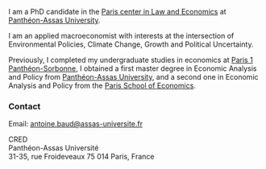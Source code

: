 

I am a PhD candidate in the [Paris center in Law and Economics](https://cred.u-paris2.fr) at [Panthéon-Assas University](https://www.assas-universite.fr/fr).

I am an applied macroeconomist with interests at the intersection of Environmental Policies, Climate Change, Growth and Political Uncertainty.

Previously, I completed my undergraduate studies in economics at [Paris 1 Panthéon-Sorbonne](https://economie.pantheonsorbonne.fr/), I obtained a first master degree in Economic Analysis and Policy from [Panthéon-Assas University](https://www.assas-universite.fr/fr/formations/offre-de-formation/master-analyse-politique-economique-ape-parcours-recherches-en), and a second one in Economic Analysis and Policy from the [Paris School of Economics](https://www.parisschoolofeconomics.eu/formation/masters/master-analyse-et-politique-economiques/).



### Contact

Email: antoine.baud@assas-universite.fr

CRED  
Panthéon-Assas Université  
31-35, rue Froideveaux
75 014 Paris, France

